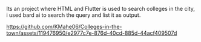 Its an project where HTML and Flutter is used to search colleges in the city, i used bard ai to search the query and list it as output.

https://github.com/KMahe06/Colleges-in-the-town/assets/119476950/e2977c7e-876d-40cd-885d-44acf409507d

